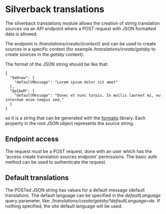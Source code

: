 # Silverback translations

The silverback translations module allows the creation of string translation
sources via an API endpoint where a POST request with JSON formatted data is
allowed.

The endpoint is */translations/create/{context}* and can be used to create
sources in a specific context (for example */translations/create/gatsby* to
create sources in the *gatsby* context).

The format of the JSON string should be like that:

```
{
  "9a9+ww": {
    "defaultMessage": "Lorem ipsum dolor sit amet"
  },
  "Qp1beM": {
    "defaultMessage": "Donec et nunc turpis. In mollis laoreet mi, eu interdum enim tempus sed."
  }
}
```
so it is a string that can be generated with the [formatjs](https://formatjs.io/) library. Each property in the root JSON object represents the source string.

## Endpoint access
The request must be a POST request, done with an user which has the 'access create translation sources endpoint' permissions. The basic auth method can be used to authenticate the request.

## Default translations
The POSTed JSON string has values for a default message (default translation). The default language can be specified in the *defaultLanguage* query parameter, like: */translations/create/gatsby?defaultLanguage=de*. If nothing specified, the site default language will be used.